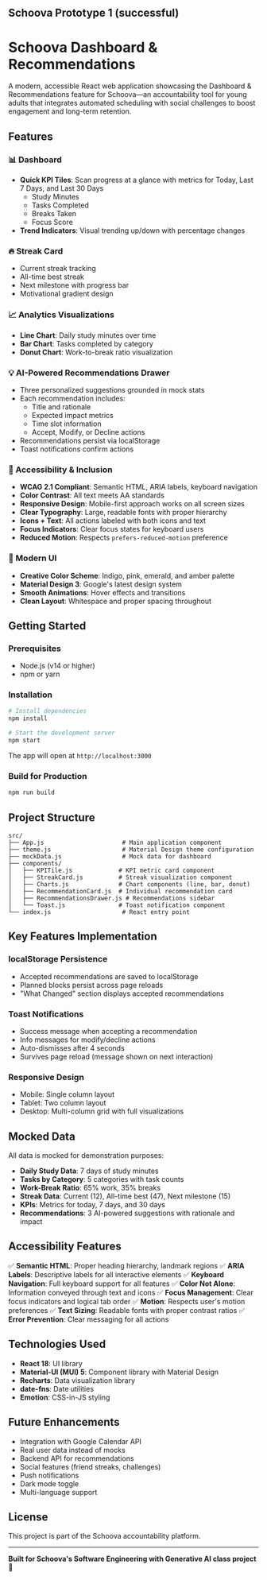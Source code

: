## Schoova Prototype 1 (successful)

# Schoova Dashboard & Recommendations

A modern, accessible React web application showcasing the Dashboard & Recommendations feature for Schoova—an accountability tool for young adults that integrates automated scheduling with social challenges to boost engagement and long-term retention.

## Features

### 📊 Dashboard
- **Quick KPI Tiles**: Scan progress at a glance with metrics for Today, Last 7 Days, and Last 30 Days
  - Study Minutes
  - Tasks Completed
  - Breaks Taken
  - Focus Score
- **Trend Indicators**: Visual trending up/down with percentage changes

### 🔥 Streak Card
- Current streak tracking
- All-time best streak
- Next milestone with progress bar
- Motivational gradient design

### 📈 Analytics Visualizations
- **Line Chart**: Daily study minutes over time
- **Bar Chart**: Tasks completed by category
- **Donut Chart**: Work-to-break ratio visualization

### 💡 AI-Powered Recommendations Drawer
- Three personalized suggestions grounded in mock stats
- Each recommendation includes:
  - Title and rationale
  - Expected impact metrics
  - Time slot information
  - Accept, Modify, or Decline actions
- Recommendations persist via localStorage
- Toast notifications confirm actions

### 📱 Accessibility & Inclusion
- **WCAG 2.1 Compliant**: Semantic HTML, ARIA labels, keyboard navigation
- **Color Contrast**: All text meets AA standards
- **Responsive Design**: Mobile-first approach works on all screen sizes
- **Clear Typography**: Large, readable fonts with proper hierarchy
- **Icons + Text**: All actions labeled with both icons and text
- **Focus Indicators**: Clear focus states for keyboard users
- **Reduced Motion**: Respects `prefers-reduced-motion` preference

### 🎨 Modern UI
- **Creative Color Scheme**: Indigo, pink, emerald, and amber palette
- **Material Design 3**: Google's latest design system
- **Smooth Animations**: Hover effects and transitions
- **Clean Layout**: Whitespace and proper spacing throughout

## Getting Started

### Prerequisites
- Node.js (v14 or higher)
- npm or yarn

### Installation

```bash
# Install dependencies
npm install

# Start the development server
npm start
```

The app will open at `http://localhost:3000`

### Build for Production

```bash
npm run build
```

## Project Structure

```
src/
├── App.js                      # Main application component
├── theme.js                    # Material Design theme configuration
├── mockData.js                 # Mock data for dashboard
├── components/
│   ├── KPITile.js             # KPI metric card component
│   ├── StreakCard.js          # Streak visualization component
│   ├── Charts.js              # Chart components (line, bar, donut)
│   ├── RecommendationCard.js  # Individual recommendation card
│   ├── RecommendationsDrawer.js # Recommendations sidebar
│   └── Toast.js               # Toast notification component
└── index.js                    # React entry point
```

## Key Features Implementation

### localStorage Persistence
- Accepted recommendations are saved to localStorage
- Planned blocks persist across page reloads
- "What Changed" section displays accepted recommendations

### Toast Notifications
- Success message when accepting a recommendation
- Info messages for modify/decline actions
- Auto-dismisses after 4 seconds
- Survives page reload (message shown on next interaction)

### Responsive Design
- Mobile: Single column layout
- Tablet: Two column layout
- Desktop: Multi-column grid with full visualizations

## Mocked Data

All data is mocked for demonstration purposes:
- **Daily Study Data**: 7 days of study minutes
- **Tasks by Category**: 5 categories with task counts
- **Work-Break Ratio**: 65% work, 35% breaks
- **Streak Data**: Current (12), All-time best (47), Next milestone (15)
- **KPIs**: Metrics for today, 7 days, and 30 days
- **Recommendations**: 3 AI-powered suggestions with rationale and impact

## Accessibility Features

✅ **Semantic HTML**: Proper heading hierarchy, landmark regions
✅ **ARIA Labels**: Descriptive labels for all interactive elements
✅ **Keyboard Navigation**: Full keyboard support for all features
✅ **Color Not Alone**: Information conveyed through text and icons
✅ **Focus Management**: Clear focus indicators and logical tab order
✅ **Motion**: Respects user's motion preferences
✅ **Text Sizing**: Readable fonts with proper contrast ratios
✅ **Error Prevention**: Clear messaging for all actions

## Technologies Used

- **React 18**: UI library
- **Material-UI (MUI) 5**: Component library with Material Design
- **Recharts**: Data visualization library
- **date-fns**: Date utilities
- **Emotion**: CSS-in-JS styling

## Future Enhancements

- Integration with Google Calendar API
- Real user data instead of mocks
- Backend API for recommendations
- Social features (friend streaks, challenges)
- Push notifications
- Dark mode toggle
- Multi-language support

## License

This project is part of the Schoova accountability platform.

---

**Built for Schoova's Software Engineering with Generative AI class project** 🚀
